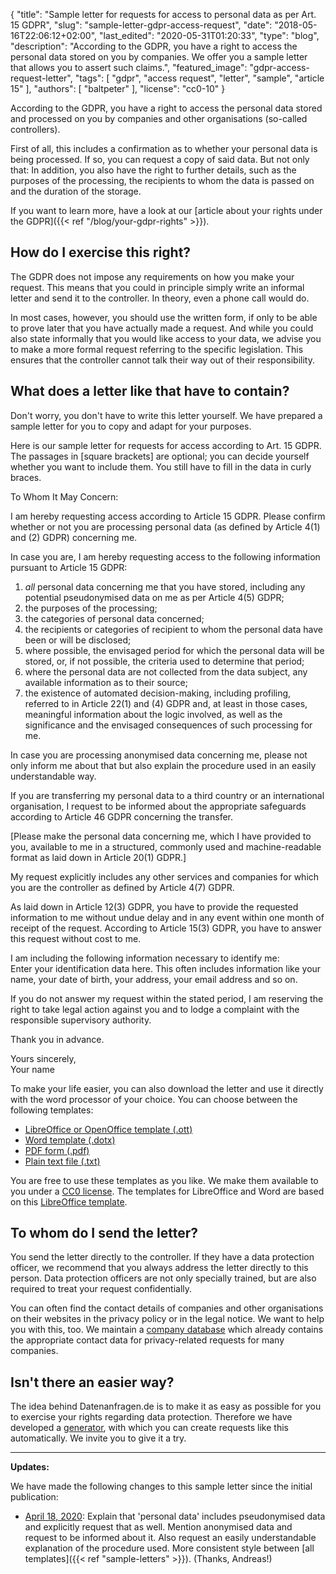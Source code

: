 {
    "title": "Sample letter for requests for access to personal data as per Art. 15 GDPR",
    "slug": "sample-letter-gdpr-access-request",
    "date": "2018-05-16T22:06:12+02:00",
    "last_edited": "2020-05-31T01:20:33",
    "type": "blog",
    "description": "According to the GDPR, you have a right to access the personal data stored on you by companies. We offer you a sample letter that allows you to assert such claims.",
    "featured_image": "gdpr-access-request-letter",
    "tags": [ "gdpr", "access request", "letter", "sample", "article 15" ],
    "authors": [ "baltpeter" ],
    "license": "cc0-10"
}

According to the GDPR, you have a right to access the personal data stored and processed on you by companies and other organisations (so-called controllers).

First of all, this includes a confirmation as to whether your personal data is being processed. If so, you can request a copy of said data. But not only that: In addition, you also have the right to further details, such as the purposes of the processing, the recipients to whom the data is passed on and the duration of the storage.

If you want to learn more, have a look at our [article about your rights under the GDPR]({{< ref "/blog/your-gdpr-rights" >}}).

## How do I exercise this right?

The GDPR does not impose any requirements on how you make your request. This means that you could in principle simply write an informal letter and send it to the controller. In theory, even a phone call would do.

In most cases, however, you should use the written form, if only to be able to prove later that you have actually made a request. And while you could also state informally that you would like access to your data, we advise you to make a more formal request referring to the specific legislation. This ensures that the controller cannot talk their way out of their responsibility.

## What does a letter like that have to contain?

Don't worry, you don't have to write this letter yourself. We have prepared a sample letter for you to copy and adapt for your purposes.

Here is our sample letter for requests for access according to Art. 15 GDPR. The passages in [square brackets] are optional; you can decide yourself whether you want to include them. You still have to fill in the data in <span class="blog-letter-fill-in">curly braces</span>.

<div class="blog-letter">
<p>To Whom It May Concern:</p>

<p>I am hereby requesting access according to Article 15 GDPR. Please confirm whether or not you are processing personal data (as defined by Article 4(1) and (2) GDPR) concerning me.</p>

<p>In case you are, I am hereby requesting access to the following information pursuant to Article 15 GDPR:</p>

<ol>
<li><em>all</em> personal data concerning me that you have stored, including any potential pseudonymised data on me as per Article 4(5) GDPR;</li>
<li>the purposes of the processing;</li>
<li>the categories of personal data concerned;</li>
<li>the recipients or categories of recipient to whom the personal data have been or will be disclosed;</li>
<li>where possible, the envisaged period for which the personal data will be stored, or, if not possible, the criteria used to determine that period;</li>
<li>where the personal data are not collected from the data subject, any available information as to their source;</li>
<li>the existence of automated decision-making, including profiling, referred to in Article 22(1) and (4) GDPR and, at least in those cases, meaningful information about the logic involved, as well as the significance and the envisaged consequences of such processing for me.</li>
</ol>

<p>In case you are processing anonymised data concerning me, please not only inform me about that but also explain the procedure used in an easily understandable way.</p>

<p>If you are transferring my personal data to a third country or an international organisation, I request to be informed about the appropriate safeguards according to Article 46 GDPR concerning the transfer.

<p>[Please make the personal data concerning me, which I have provided to you, available to me in a structured, commonly used and machine-readable format as laid down in Article 20(1) GDPR.]</p>

<p>My request explicitly includes any other services and companies for which you are the controller as defined by Article 4(7) GDPR.</p>

<p>As laid down in Article 12(3) GDPR, you have to provide the requested information to me without undue delay and in any event within one month of receipt of the request. According to Article 15(3) GDPR, you have to answer this request without cost to me.</p>

<p>I am including the following information necessary to identify me:<br>
<span class="blog-letter-fill-in">Enter your identification data here. This often includes information like your name, your date of birth, your address, your email address and so on.</span></p>

<p>If you do not answer my request within the stated period, I am reserving the right to take legal action against you and to lodge a complaint with the responsible supervisory authority.</p>

<p>Thank you in advance.</p>

<p>Yours sincerely,<br>
<span class="blog-letter-fill-in">Your name</span></p>
</div>

To make your life easier, you can also download the letter and use it directly with the word processor of your choice. You can choose between the following templates:<!-- TODO: Host these ourselves and give them some nice buttons. -->

* [LibreOffice or OpenOffice template (.ott)](/downloads/sample-letter-gdpr-access-request-datarequests.org.ott)
* [Word template (.dotx)](/downloads/sample-letter-gdpr-access-request-datarequests.org.dotx)
* [PDF form (.pdf)](/downloads/sample-letter-gdpr-access-request-datarequests.org.pdf)
* [Plain text file (.txt)](/downloads/sample-letter-gdpr-access-request-datarequests.org.txt)

You are free to use these templates as you like. We make them available to you under a [CC0 license](https://creativecommons.org/publicdomain/zero/1.0/). The templates for LibreOffice and Word are based on this [LibreOffice template](https://extensions.libreoffice.org/templates/geschaeftsbrief-din-5008-2011-b-a4-ib).

## To whom do I send the letter?

You send the letter directly to the controller. If they have a data protection officer, we recommend that you always address the letter directly to this person. Data protection officers are not only specially trained, but are also required to treat your request confidentially.

You can often find the contact details of companies and other organisations on their websites in the privacy policy or in the legal notice. We want to help you with this, too. We maintain a [company database](/company) which already contains the appropriate contact data for privacy-related requests for many companies.

## Isn't there an easier way?

The idea behind Datenanfragen.de is to make it as easy as possible for you to exercise your rights regarding data protection. Therefore we have developed a [generator](/generator), with which you can create requests like this automatically. We invite you to give it a try.

---

**Updates:**

We have made the following changes to this sample letter since the initial publication:

* [April 18, 2020](https://github.com/datenanfragen/data/pull/562/commits/cde0c2a4943022a025e095a283b2043cf7c2ded0#diff-21e880eae2f2c4209d64e2fe3bf93b7f): Explain that 'personal data' includes pseudonymised data and explicitly request that as well. Mention anonymised data and request to be informed about it. Also request an easily understandable explanation of the procedure used. More consistent style between [all templates]({{< ref "sample-letters" >}}). (Thanks, Andreas!)
